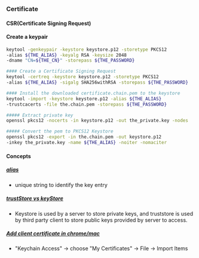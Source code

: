 ### Certificate
#### CSR(Certificate Signing Request)

#### Create a keypair
```bash
keytool -genkeypair -keystore keystore.p12 -storetype PKCS12 
-alias ${THE_ALIAS} -keyalg RSA -keysize 2048 
-dname "CN=${THE_CN}" -storepass ${THE_PASSWORD}

#### Create a Certificate Signing Request
keytool -certreq -keystore keystore.p12 -storetype PKCS12 
-alias ${THE_ALIAS} -sigalg SHA256withRSA -storepass ${THE_PASSWORD}

#### Install the downloaded certificate.chain.pem to the keystore
keytool -import -keystore keystore.p12 -alias ${THE_ALIAS} 
-trustcacerts -file the.chain.pem -storepass ${THE_PASSWORD}

##### Extract private key
openssl pkcs12 -nocerts -in keystore.p12 -out the_private.key -nodes

##### Convert the pem to PKCS12 Keystore
openssl pkcs12 -export -in the.chain.pem -out keystore.p12 
-inkey the_private.key -name ${THE_ALIAS} -noiter -nomaciter
```
#### Concepts
##### [alias](https://security.stackexchange.com/questions/123944/what-is-the-purpose-role-of-the-alias-attribute-in-java-keystore-files)
- unique string to identify the key entry

##### [trustStore vs keyStore](https://www.artima.com/forums/flat.jsp?forum=121&thread=347900)
- Keystore is used by a server to store private keys, and truststore is used by third party client to store public keys provided by server to access. 


##### [Add client certificate in chrome/mac](https://support.globalsign.com/customer/portal/articles/1214936-install-pkcs-12-file---mac-osx-for-safari-chrome)
- "Keychain Access" -> choose "My Certificates" -> File -> Import Items
